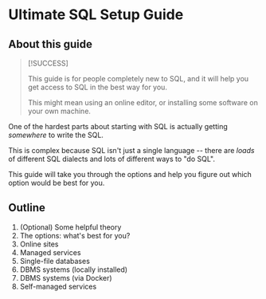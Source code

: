 # Ultimate SQL Setup Guide

## About this guide

> [!SUCCESS]
>
> This guide is for people completely new to SQL, and it will help you get access to SQL in the best way for you.
>
> This might mean using an online editor, or installing some software on your own machine.

One of the hardest parts about starting with SQL is actually getting _somewhere_ to write the SQL.

This is complex because SQL isn't just a single language -- there are _loads_ of different SQL dialects and lots of different ways to "do SQL".

This guide will take you through the options and help you figure out which option would be best for you.

## Outline

1. (Optional) Some helpful theory
2. The options: what's best for you?
3. Online sites
4. Managed services
5. Single-file databases
6. DBMS systems (locally installed)
7. DBMS systems (via Docker)
8. Self-managed services
